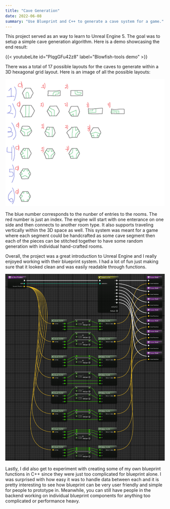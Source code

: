```yaml
---
title: "Cave Generation"
date: 2022-06-08
summary: "Use Blueprint and C++ to generate a cave system for a game."
---
```


This project served as an way to learn to Unreal Engine 5. The goal was to setup a simple cave generation algorithm. Here is a demo showcasing the end result:

{{< youtubeLite id="PlqgGFu42z8" label="Blowfish-tools demo" >}}

There was a total of 17 possible layouts for the caves to generate within a 3D hexagonal grid layout. Here is an image of all the possible layouts:

![Plan](Plan.png)

The blue number corresponds to the nunber of entries to the rooms. The red number is just an index. The engine will start with one enterance on one side and then connects to another room type. It also supports traveling vertically within the 3D space as well. This system was meant for a game where each segment could be handcrafted as some cave segment then each of the pieces can be stitched together to have some random generation with individual hand-crafted rooms.

Overall, the project was a great introduction to Unreal Engine and I really enjoyed working with their blueprint system. I had a lot of fun just making sure that it looked clean and was easily readable through functions.

![Blueprint](Blueprint.png)

Lastly, I did also get to experiment with creating some of my own blueprint functions in C++ since they were just too complicated for blueprint alone. I was surprised with how easy it was to handle data between each and it is pretty interesting to see how blueprint can be very user friendly and simple for people to prototype in. Meanwhile, you can still have people in the backend working on individual blueprint components for anything too complicated or performance heavy.
